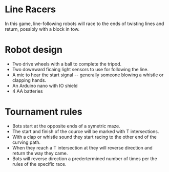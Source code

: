 # Line Racers
In this game, line-following robots will race to the ends of twisting lines and return, possibly with a block in tow.

# Robot design
* Two drive wheels with a ball to complete the tripod.
* Two downward ficaing light sensors to use for following the line.
* A mic to hear the start signal -- generally someone blowing a whistle or clapping hands.
* An Arduino nano with IO shield
* 4 AA batteries

# Tournament rules
* Bots start at the opposite ends of a symetric maze.
* The start and finish of the cource will be marked with T intersections.
* With a clap or whistle sound they start racing to the other end of the curving path.
* When they reach a T intersection at they will reverse direction and return the way they came.
* Bots will reverse direction a predertermined number of times per the rules of the specific race.
